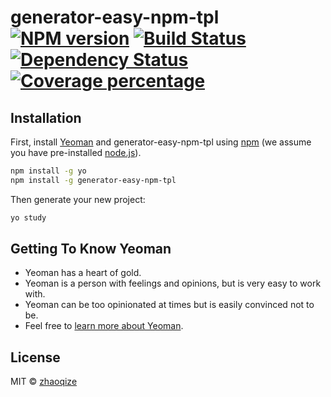 # generator-easy-npm-tpl [![NPM version][npm-image]][npm-url] [![Build Status][travis-image]][travis-url] [![Dependency Status][daviddm-image]][daviddm-url] [![Coverage percentage][coveralls-image]][coveralls-url]
> 

## Installation

First, install [Yeoman](http://yeoman.io) and generator-easy-npm-tpl using [npm](https://www.npmjs.com/) (we assume you have pre-installed [node.js](https://nodejs.org/)).

```bash
npm install -g yo
npm install -g generator-easy-npm-tpl
```

Then generate your new project:

```bash
yo study
```

## Getting To Know Yeoman

 * Yeoman has a heart of gold.
 * Yeoman is a person with feelings and opinions, but is very easy to work with.
 * Yeoman can be too opinionated at times but is easily convinced not to be.
 * Feel free to [learn more about Yeoman](http://yeoman.io/).

## License

MIT © [zhaoqize]()


[npm-image]: https://badge.fury.io/js/generator-easy-npm-tpl.svg
[npm-url]: https://npmjs.org/package/generator-easy-npm-tpl
[travis-image]: https://travis-ci.org/zhaoqize/generator-easy-npm-tpl.svg?branch=master
[travis-url]: https://travis-ci.org/zhaoqize/generator-easy-npm-tpl
[daviddm-image]: https://david-dm.org/zhaoqize/generator-easy-npm-tpl.svg?theme=shields.io
[daviddm-url]: https://david-dm.org/zhaoqize/generator-easy-npm-tpl
[coveralls-image]: https://coveralls.io/repos/zhaoqize/generator-easy-npm-tpl/badge.svg
[coveralls-url]: https://coveralls.io/r/zhaoqize/generator-easy-npm-tpl
